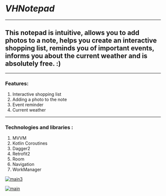 # ___VHNotepad___

____


## This notepad is intuitive, allows you to add photos to a note, helps you create an interactive shopping list, reminds you of important events, informs you about the current weather and is absolutely free. :)


___

### Features:
1) Interactive shopping list
2) Adding a photo to the note
3) Event reminder
4) Current weather

___

### Technologies and libraries :
1) MVVM 
2) Kotlin Coroutines
3) Dagger2
4) Retrofit2
5) Room
6) Navigation
7) WorkManager

<a href="https://ibb.co/tDrz27Y"><img src="https://i.ibb.co/5LHkjNs/main3.png" alt="main3" border="0"></a>

<a href="https://ibb.co/pj3BH26"><img src="https://i.ibb.co/1G9tCZY/main.png" alt="main" border="0"></a>
